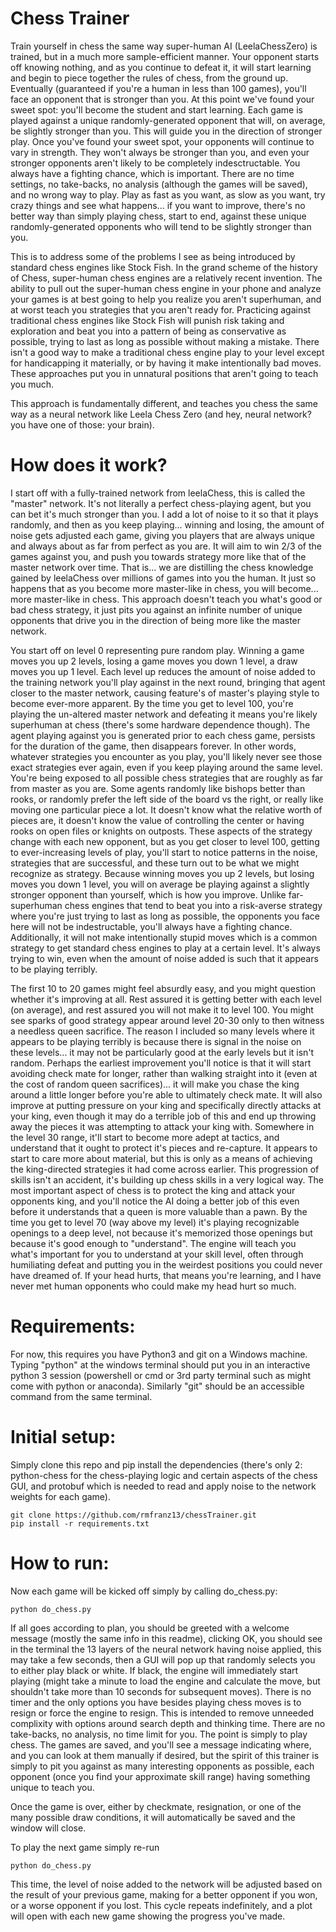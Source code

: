 # Chess Trainer 

Train yourself in chess the same way super-human AI (LeelaChessZero) is trained, but in a much more sample-efficient manner. Your opponent starts off knowing nothing, and as you continue to defeat it, it will start learning and begin to piece together the rules of chess, from the ground up. Eventually (guaranteed if you're a human in less than 100 games), you'll face an opponent that is stronger than you. At this point we've found your sweet spot: you'll become the student and start learning. Each game is played against a unique randomly-generated opponent that will, on average, be slightly stronger than you. This will guide you in the direction of stronger play. Once you've found your sweet spot, your opponents will continue to vary in strength. They won't always be stronger than you, and even your stronger opponents aren't likely to be completely indesctructable. You always have a fighting chance, which is important. There are no time settings, no take-backs, no analysis (although the games will be saved), and no wrong way to play. Play as fast as you want, as slow as you want, try crazy things and see what happens... if you want to improve, there's no better way than simply playing chess, start to end, against these unique randomly-generated opponents who will tend to be slightly stronger than you.

This is to address some of the problems I see as being introduced by standard chess engines like Stock Fish. In the grand scheme of the history of Chess, super-human chess engines are a relatively recent invention. The ability to pull out the super-human chess engine in your phone and analyze your games is at best going to help you realize you aren't superhuman, and at worst teach you strategies that you aren't ready for. Practicing against traditional chess engines like Stock Fish will punish risk taking and exploration and beat you into a pattern of being as conservative as possible, trying to last as long as possible without making a mistake. There isn't a good way to make a traditional chess engine play to your level except for handicapping it materially, or by having it make intentionally bad moves. These approaches put you in unnatural positions that aren't going to teach you much.

This approach is fundamentally different, and teaches you chess the same way as a neural network like Leela Chess Zero (and hey, neural network? you have one of those: your brain).

# How does it work?

I start off with a fully-trained network from leelaChess, this is called the "master" network. It's not literally a perfect chess-playing agent, but you can bet it's much stronger than you. I add a lot of noise to it so that it plays randomly, and then as you keep playing... winning and losing, the amount of noise gets adjusted each game, giving you players that are always unique and always about as far from perfect as you are. It will aim to win 2/3 of the games against you, and push you towards strategy more like that of the master network over time. That is... we are distilling the chess knowledge gained by leelaChess over millions of games into you the human. It just so happens that as you become more master-like in chess, you will become... more master-like in chess. This approach doesn't teach you what's good or bad chess strategy, it just pits you against an infinite number of unique opponents that drive you in the direction of being more like the master network.

You start off on level 0 representing pure random play. Winning a game moves you up 2 levels, losing a game moves you down 1 level, a draw moves you up 1 level. Each level up reduces the amount of noise added to the training network you'll play against in the next round, bringing that agent closer to the master network, causing feature's of master's playing style to become ever-more apparent. By the time you get to level 100, you're playing the un-altered master network and defeating it means you're likely superhuman at chess (there's some hardware dependence though). The agent playing against you is generated prior to each chess game, persists for the duration of the game, then disappears forever. In other words, whatever strategies you encounter as you play, you'll likely never see those exact strategies ever again, even if you keep playing around the same level. You're being exposed to all possible chess strategies that are roughly as far from master as you are. Some agents randomly like bishops better than rooks, or randomly prefer the left side of the board vs the right, or really like moving one particular piece a lot. It doesn't know what the relative worth of pieces are, it doesn't know the value of controlling the center or having rooks on open files or knights on outposts. These aspects of the strategy change with each new opponent, but as you get closer to level 100, getting to ever-increasing levels of play, you'll start to notice patterns in the noise, strategies that are successful, and these turn out to be what we might recognize as strategy. Because winning moves you up 2 levels, but losing moves you down 1 level, you will on average be playing against a slightly stronger opponent than yourself, which is how you improve. Unlike far-superhuman chess engines that tend to beat you into a risk-averse strategy where you're just trying to last as long as possible, the opponents you face here will not be indestructable, you'll always have a fighting chance. Additionally, it will not make intentionally stupid moves which is a common strategy to get standard chess engines to play at a certain level. It's always trying to win, even when the amount of noise added is such that it appears to be playing terribly. 

The first 10 to 20 games might feel absurdly easy, and you might question whether it's improving at all. Rest assured it is getting better with each level (on average), and rest assured you will not make it to level 100. You might see sparks of good strategy appear around level 20-30 only to then witness a needless queen sacrifice. The reason I included so many levels where it appears to be playing terribly is because there is signal in the noise on these levels... it may not be particularly good at the early levels but it isn't random. Perhaps the earliest improvement you'll notice is that it will start avoiding check mate for longer, rather than walking straight into it (even at the cost of random queen sacrifices)... it will make you chase the king around a little longer before you're able to ultimately check mate. It will also improve at putting pressure on your king and specifically directly attacks at your king, even though it may do a terrible job of this and end up throwing away the pieces it was attempting to attack your king with. Somewhere in the level 30 range, it'll start to become more adept at tactics, and understand that it ought to protect it's pieces and re-capture. It appears to start to care more about material, but this is only as a means of achieving the king-directed strategies it had come across earlier. This progression of skills isn't an accident, it's building up chess skills in a very logical way. The most important aspect of chess is to protect the king and attack your opponents king, and you'll notice the AI doing a better job of this even before it understands that a queen is more valuable than a pawn. By the time you get to level 70 (way above my level) it's playing recognizable openings to a deep level, not because it's memorized those openings but because it's good enough to "understand". The engine will teach you what's important for you to understand at your skill level, often through humiliating defeat and putting you in the weirdest positions you could never have dreamed of. If your head hurts, that means you're learning, and I have never met human opponents who could make my head hurt so much.


# Requirements: 

For now, this requires you have Python3 and git on a Windows machine. Typing "python" at the windows terminal should put you in an interactive python 3 session (powershell or cmd or 3rd party terminal such as might come with python or anaconda). Similarly "git" should be an accessible command from the same terminal.

# Initial setup:
Simply clone this repo and pip install the dependencies (there's only 2: python-chess for the chess-playing logic and certain aspects of the chess GUI, and protobuf which is needed to read and apply noise to the network weights for each game).
```
git clone https://github.com/rmfranz13/chessTrainer.git
pip install -r requirements.txt
```

# How to run:
Now each game will be kicked off simply by calling do_chess.py:
```
python do_chess.py
```

If all goes according to plan, you should be greeted with a welcome message (mostly the same info in this readme), clicking OK, you should see in the terminal the 13 layers of the neural network having noise applied, this may take a few seconds, then a GUI will pop up that randomly selects you to either play black or white. If black, the engine will immediately start playing (might take a minute to load the engine and calculate the move, but shouldn't take more than 10 seconds for subsequent moves). There is no timer and the only options you have besides playing chess moves is to resign or force the engine to resign. This is intended to remove unneeded complixity with options around search depth and thinking time. There are no take-backs, no analysis, no time limit for you. The point is simply to play chess. The games are saved, and you'll see a message indicating where, and you can look at them manually if desired, but the spirit of this trainer is simply to pit you against as many interesting opponents as possible, each opponent (once you find your approximate skill range) having something unique to teach you.

Once the game is over, either by checkmate, resignation, or one of the many possible draw conditions, it will automatically be saved and the window will close.

To play the next game simply re-run 
```
python do_chess.py
```

This time, the level of noise added to the network will be adjusted based on the result of your previous game, making for a better opponent if you won, or a worse opponent if you lost. This cycle repeats indefinitely, and a plot will open with each new game showing the progress you've made.
